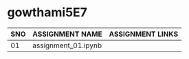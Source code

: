 # gowthami5E7
|SNO|ASSIGNMENT NAME|ASSIGNMENT LINKS|
|---|---------------|----------------|
|01|assignment_01.ipynb|
